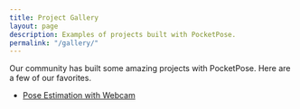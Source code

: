 ```yaml
---
title: Project Gallery
layout: page
description: Examples of projects built with PocketPose.
permalink: "/gallery/"
---
```


Our community has built some amazing projects with PocketPose. Here are a few of our favorites.

- [Pose Estimation with Webcam](webcam-demo)